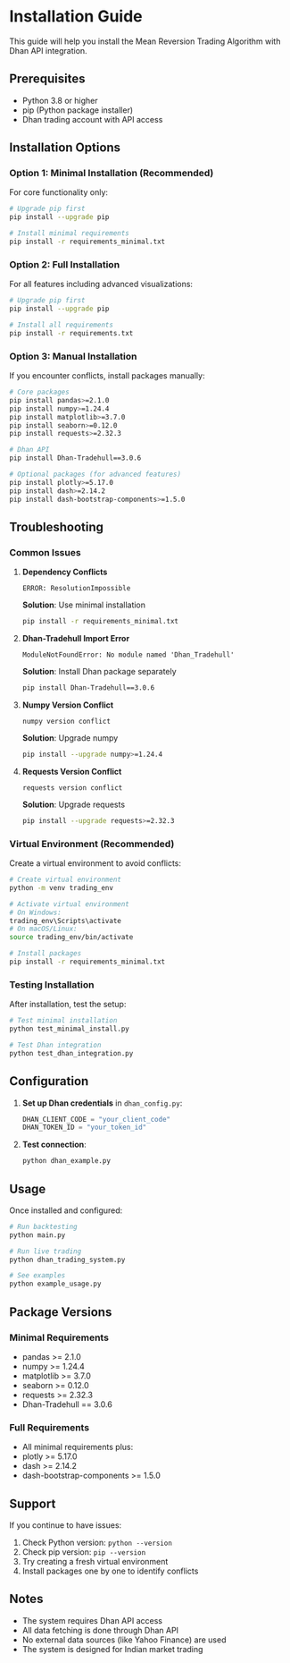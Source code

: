 # Installation Guide

This guide will help you install the Mean Reversion Trading Algorithm with Dhan API integration.

## Prerequisites

- Python 3.8 or higher
- pip (Python package installer)
- Dhan trading account with API access

## Installation Options

### Option 1: Minimal Installation (Recommended)

For core functionality only:

```bash
# Upgrade pip first
pip install --upgrade pip

# Install minimal requirements
pip install -r requirements_minimal.txt
```

### Option 2: Full Installation

For all features including advanced visualizations:

```bash
# Upgrade pip first
pip install --upgrade pip

# Install all requirements
pip install -r requirements.txt
```

### Option 3: Manual Installation

If you encounter conflicts, install packages manually:

```bash
# Core packages
pip install pandas>=2.1.0
pip install numpy>=1.24.4
pip install matplotlib>=3.7.0
pip install seaborn>=0.12.0
pip install requests>=2.32.3

# Dhan API
pip install Dhan-Tradehull==3.0.6

# Optional packages (for advanced features)
pip install plotly>=5.17.0
pip install dash>=2.14.2
pip install dash-bootstrap-components>=1.5.0
```

## Troubleshooting

### Common Issues

1. **Dependency Conflicts**
   ```
   ERROR: ResolutionImpossible
   ```
   **Solution**: Use minimal installation
   ```bash
   pip install -r requirements_minimal.txt
   ```

2. **Dhan-Tradehull Import Error**
   ```
   ModuleNotFoundError: No module named 'Dhan_Tradehull'
   ```
   **Solution**: Install Dhan package separately
   ```bash
   pip install Dhan-Tradehull==3.0.6
   ```

3. **Numpy Version Conflict**
   ```
   numpy version conflict
   ```
   **Solution**: Upgrade numpy
   ```bash
   pip install --upgrade numpy>=1.24.4
   ```

4. **Requests Version Conflict**
   ```
   requests version conflict
   ```
   **Solution**: Upgrade requests
   ```bash
   pip install --upgrade requests>=2.32.3
   ```

### Virtual Environment (Recommended)

Create a virtual environment to avoid conflicts:

```bash
# Create virtual environment
python -m venv trading_env

# Activate virtual environment
# On Windows:
trading_env\Scripts\activate
# On macOS/Linux:
source trading_env/bin/activate

# Install packages
pip install -r requirements_minimal.txt
```

### Testing Installation

After installation, test the setup:

```bash
# Test minimal installation
python test_minimal_install.py

# Test Dhan integration
python test_dhan_integration.py
```

## Configuration

1. **Set up Dhan credentials** in `dhan_config.py`:
   ```python
   DHAN_CLIENT_CODE = "your_client_code"
   DHAN_TOKEN_ID = "your_token_id"
   ```

2. **Test connection**:
   ```bash
   python dhan_example.py
   ```

## Usage

Once installed and configured:

```bash
# Run backtesting
python main.py

# Run live trading
python dhan_trading_system.py

# See examples
python example_usage.py
```

## Package Versions

### Minimal Requirements
- pandas >= 2.1.0
- numpy >= 1.24.4
- matplotlib >= 3.7.0
- seaborn >= 0.12.0
- requests >= 2.32.3
- Dhan-Tradehull == 3.0.6

### Full Requirements
- All minimal requirements plus:
- plotly >= 5.17.0
- dash >= 2.14.2
- dash-bootstrap-components >= 1.5.0

## Support

If you continue to have issues:

1. Check Python version: `python --version`
2. Check pip version: `pip --version`
3. Try creating a fresh virtual environment
4. Install packages one by one to identify conflicts

## Notes

- The system requires Dhan API access
- All data fetching is done through Dhan API
- No external data sources (like Yahoo Finance) are used
- The system is designed for Indian market trading 